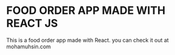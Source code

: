 # FOOD ORDER APP MADE WITH REACT JS

This is a food order app made with React.
you can check it out at mohamuhsin.com







 


